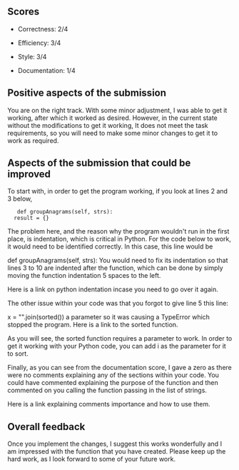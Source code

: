 ## Scores

* Correctness: 2/4

* Efficiency: 3/4

* Style: 3/4

* Documentation: 1/4

## Positive aspects of the submission

You are on the right track. With some minor adjustment, I was able to get it working, after which it worked as desired. However, in the current state without the modifications to get it working, It does not meet the task requirements, so you will need to make some minor changes to get it to work as required.

## Aspects of the submission that could be improved

To start with, in order to get the program working, if you look at lines 2 and 3 below,

       def groupAnagrams(self, strs):
      result = {}
The problem here, and the reason why the program wouldn't run in the first place, is indentation, which is critical in Python. For the code below to work, it would need to be identified correctly. In this case, this line would be

def groupAnagrams(self, strs):
You would need to fix its indentation so that lines 3 to 10 are indented after the function, which can be done by simply moving the function indentation 5 spaces to the left.

Here is a link on python indentation incase you need to go over it again.


The other issue within your code was that you forgot to give line 5 this line:

x = "".join(sorted())
a parameter so it was causing a TypeError which stopped the program. Here is a link to the sorted function.

As you will see, the sorted function requires a parameter to work. In order to get it working with your Python code, you can add i as the parameter for it to sort.

Finally, as you can see from the documentation score, I gave a zero as there were no comments explaining any of the sections within your code. You could have commented explaining the purpose of the function and then commented on you calling the function passing in the list of strings.

Here is a link explaining comments importance and how to use them.

## Overall feedback

Once you implement the changes, I suggest this works wonderfully and I am impressed with the function that you have created. Please keep up the hard work, as I look forward to some of your future work.
